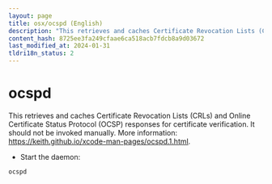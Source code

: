 ```yaml
---
layout: page
title: osx/ocspd (English)
description: "This retrieves and caches Certificate Revocation Lists (CRLs) and Online Certificate Status Protocol (OCSP) responses for certificate verification."
content_hash: 8725ee3fa249cfaae6ca518acb7fdcb8a9d03672
last_modified_at: 2024-01-31
tldri18n_status: 2
---
```

# ocspd

This retrieves and caches Certificate Revocation Lists (CRLs) and Online Certificate Status Protocol (OCSP) responses for certificate verification.
It should not be invoked manually.
More information: <https://keith.github.io/xcode-man-pages/ocspd.1.html>.

- Start the daemon:

`ocspd`
